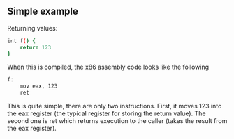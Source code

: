 ## Simple example

Returning values:

```bash
int f() {
	return 123
}
```

When this is compiled, the x86 assembly code looks like the following
```bash
f:
	mov eax, 123
	ret
```

This is quite simple, there are only two instructions. First, it moves 123 into the eax register (the typical register for storing the return value). The second one is ret which returns execution to the caller (takes the result from the eax register).


